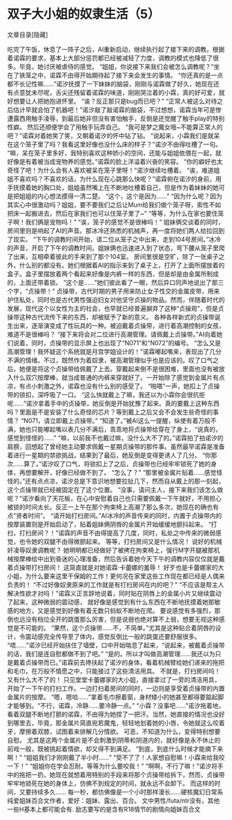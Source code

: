 # 双子大小姐的奴隶生活（5）

文章目录[隐藏] 

吃完了午饭，休息了一阵子之后，AI重新启动，继续执行起了接下来的调教。根据着诺霖的要求，基本上大部分惩罚都已经被减轻了力度，调教的模式也降低了很多。毕竟，她讨厌被虐待的感觉。
“姐姐，你说接下来我们会被怎么调教呢？”坐在了铁笼之中，诺霖不由得开始期待起了接下来会发生的事情。
“你还真的是一点都不长记性嘛……”诺汐抚摸了一下妹妹的脑袋，刚刚与诺霖做了好久，她现在还有点意犹未尽呢，舌尖还残留着诺霖的味道，刚刚哭泣着的小霖，真的好可爱，就好想要让人把她抱进怀里。
“诶？反正那只是bug而已吧？”
“正常人被这么对待之后估计早就会怕了机器吧！”诺汐敲了敲诺霖的脑袋，不过想想，诺霖当年可是惨遭露西用触手凌辱，到最后她非但没有害怕触手，反倒是还觉醒了触手play的特别性癖。
然后还顺便学会了用触手玩弄自己。
“我可是梦之魔女哦~不能算正常人的吧？”诺霖对着她笑了笑，又朝着诺汐的怀中钻了钻。
“说起来，小霖我们是就呆在这个笼子里了吗？我看这里好像也没什么床的样子？”诺汐不由得吐槽了一句。
“嘛，呆在笼子里多好，我特别喜欢这种娇小的空间，还能与姐姐依偎在一起，就好像是有着被当成宠物养的感觉。”诺霖的脸上洋溢着兴奋的笑容。
“你的癖好也太奇怪了吧！为什么会有人喜欢被呆在笼子里呀！”诺汐继续吐槽着。
“诶，难道姐姐不喜欢吗？不喜欢的话，为什么现在心跳那么快呢？”诺霖俯在诺汐的身前，用手抚摸着她的胸口处，姐姐虽然嘴上在不断地吐槽着自己，但是作为着妹妹的她可是把姐姐的内心想法摸得一清二楚。
“这个，这个是因为……”
“因为什么呢？因为其实心中很激动吗？姐姐，要不要我们之后让Mum给我们做个笼子呀，索性不如把床一起搬进去，然后在家我们也可以住笼子里了~”
“等等，为什么在家也要住笼子啊！我们俩是宠物吗！”
“诶，笼子的感觉不是很棒吗！”
姐妹俩交谈着的同时，房间里则是响起了AI的声音。那冰冷还熟悉的机械声，再一度将她们两人给拉回到了现实。
“下午的调教时间开始，请二位从笼子之中出来，走到104号房间。”冰冷的声音，开启了下午的调教时间。姐妹俩也迅速进入到了状态，弯下腰从笼子里爬了出来，互相牵着彼此的手来到了那个104室。
房间里很是空旷，除了一张桌子之外，什么别的都没有。她们根据着AI的指示来到了桌子上，打开了上面所摆放着的盒子。盒子里摆放着两个看起来好像是内裤一样的东西，但是却是由金属所制成的，上面还带着锁。
“这个是……”她们彼此看了一眼，然后异口同声地说出了那三个字，“贞操带！”
贞操带，古代时期的男子用来防止女子性交的金属皮带，用来护住私处，同时也是古代男性强迫妇女对他坚守贞操的物品。然而，伴随着时代的发展，现代这个以女性为主的社会，也早就已经普遍摒弃了这种“贞操观”，但是贞操带这种古代流传下来的东西，却被赋予了新的意义。
各种各样新式的贞操带诞生出来，逐渐演变成了性玩具的一种。被迫戴着贞操带，进行着高潮控制的女孩，难道不是很棒吗？
“接下来将会对二位进行高潮管理。请佩戴上贞操带。”AI向着她们说着，同时，贞操带的显示屏上也出现了“N071”和“N072”的编号。
“怎么又是高潮管理！我怀疑这个系统就是月宫学姐设计的！”诺霖嘟起嘴来，表现出了几分不满的情绪。不过，既然作为着奴隶，被高潮管理似乎也是应该的。叹了口气之后，她便是将这个贞操带给佩戴了上去。穿戴起来倒不是很困难，里面也没有被放入什么双穴按摩棒，就当成普通的内裤来穿就好了。一开始除了感觉到金属片有点凉，有点小刺激之外，诺霖也没有什么别的感受了。
“啪嗒”一声，她扣上了贞操带的锁扣，深呼吸了一口。
“这么快就戴上了嘛，我还以为小霖你会很抗拒呢……”诺汐拿着手中的贞操带，她反倒是开始犹豫了起来。真的要戴上这种东西吗？里面是不是安装了什么奇怪的芯片？等到戴上之后又会不会发生些奇怪的事情？
“N071，请立即戴上贞操带。”
“知道了。”被AI这么一提醒，纵使有着万般不满，她也只能嘟起嘴以表几分不满后，乖乖地将贞操带给穿在了身上，“说真的，感觉到怪怪的……”
“嘛，以前我不也戴过嘛，没什么大不了的。”诺霖拍了拍诺汐的肩膀，回想起了曾经她主动要求佩戴一星期贞操带的那件事。虽然最早诺霖是准备着进行一星期的禁欲挑战，结果到了最后，她反倒是变得更诱人了几分。
“你那次……算了。”诺汐叹了口气，将锁扣上了之后，贞操带也已经牢牢锁死了她的身体，再想要解开，好像已经做不到了。
“怎么了？”
“那里被金属片贴着……感觉怪怪的。”还有点点凉，诺汐总是下意识地想要拉扯几下，然而自从戴上的那一刻起，这个贞操带就已经被固定在了这个位置。
“没事，请问主人，接下来我们该怎么做呢？”诺汐看向了天花板，在心中安慰着自己也只需要佩戴一下午就好，不用担心被锁的时间太长。反正一上午在那个拘束椅上高潮了那么多次，她现在的确也有点“贤者时间”。
“请开始打扫房间。”AI冰冷的声音传来的同时，内置于贞操带内的按摩装置则是开始启动了，贴着姐妹俩阴唇的金属片开始缓缓地颤抖起来。
“打扫，打扫房间？！”诺霖的声音不由得提高了几度，同时，私处之中传来的微弱感觉，也令她的双腿不由得微颤起来。
等等，打扫房间又是什么情况！
说好的机械奸凌辱奴隶调教呢？
她明明都已经做好了被拷在拘束椅上，强行M字开腿被那机械按摩棒给中出到昏迷的心理准备，然后告诉着她今天下午的调教内容仅仅就是戴着贞操带打扫房间！
这简直就是对她诺霖·卡蕾娜的羞辱！
好歹也是卡蕾娜家的大小姐，为什么要来这里干保姆的工作！更何况在家里这些工作现在都已经是人偶来负责的！
“不过好像奴隶原来的工作就是有打扫房间在内的吧？”
“不应该是帮主人解决性欲才对吗！”诺霖义正言辞地说着，同时贴在阴唇上的金属小片又继续震动了起来，这种微弱的震动感， 就好像是感觉到有什么东西在不断地抚摸着她那敏感的地方，又是感觉到好像有着无数只蚂蚁不断地在爬。
要说感觉有多强烈，那倒也远没有档位全开的跳蛋那么厉害，但是说弱也绝对算不上弱，想要无视这种感觉是不可能的。
“果然，这个贞操带……不，不简单。”尤其是这种贴合着阴唇的设计，令震动感完全传导至了体内，感觉反倒比一般的跳蛋还要舒服很多。
“唔……”诺汐已经开始扶住了墙壁，口中开始喘息了起来，“说起来，被戴着贞操带的话，我们是连自慰都做不到了吧。”
“是的。所以才叫做高潮管理……我还以为只是戴着贞操带而已。”诺霖前去搀扶起了诺汐的身体，看着机械臂给她们递来的拖把和毛巾，在万般不情愿之中，只能接过了这些清洁用具。
不就是，打扫房间吗！
又有什么大不了的！
只见堂堂卡蕾娜家的大小姐，直接拿过了一旁的清洁用具，开始了一下午的打扫工作。一边打扫着房间的同时，一边则是享受着贞操带的内置金属片的按摩。
“嗯，嗯哈……”拿着毛巾擦着窗，身材矮小的她甚至都得要踮起脚才能够到。“不行，诺霖，冷静……要冷静一点。”
“小霖？没事吧……”诺汐拖着地，看着双腿不断地打颤的诺霖，不由得为她捏了一把汗。当然，她直接的情况也没好到哪里去，毕竟，那金属片简直宛若魔鬼，轻轻地划着她的小唇，令她就这么咬着牙，摩擦着双膝，试图着来排解几分情欲。
可恶，不知道为什么，变得特别想要自慰。
尤其是这两个金属片是不会刺激到阴蒂和阴道内的，就好像是永不休止的前戏一般，既被挑起着情欲，却又得不到满足。
“到底，到底什么时候才能摘下来啊！”
“姐姐我们才刚刚戴了半小时……”
“受不了了！人家想自慰嘛！小霖来给我咬一下！”
“姐姐你在学会忍耐。等等为什么要咬我！”
“啊啊，不行了嘛！”诺汐将手中的拖把一扔，她现在就想着用特别的手段来将那个贞操带给拆下，然而，贞操带牢牢地锁死在她的身体上，仿佛不到规定的时间，就永远不会卸下。
而这样的时间，又要持续多久……
每一秒，都仿佛像是一个小时那样漫长……硬核魔幻日常系纯爱姐妹百合文作者，爱好：姐妹、露出、百合。
文中男性/futa/ntr没有，其他一些H基本上都可能会有.
励志要写的是含有R18情节的剧情向姐妹百合文

